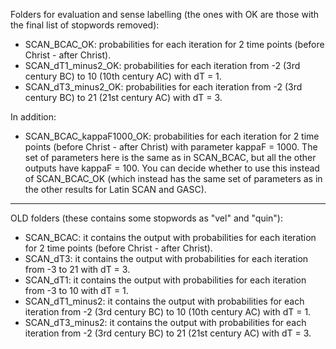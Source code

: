 Folders for evaluation and sense labelling (the ones with OK are those with the final list of stopwords removed):

- SCAN_BCAC_OK: probabilities for each iteration for 2 time points (before Christ - after Christ).
- SCAN_dT1_minus2_OK: probabilities for each iteration from -2 (3rd century BC) to 10 (10th century AC) with dT = 1.
- SCAN_dT3_minus2_OK: probabilities for each iteration from -2 (3rd century BC) to 21 (21st century AC) with dT = 3.

In addition:

- SCAN_BCAC_kappaF1000_OK: probabilities for each iteration for 2 time points (before Christ - after Christ) with parameter kappaF = 1000. The set of parameters here is the same as in SCAN_BCAC, but all the other outputs have kappaF = 100. You can decide whether to use this instead of SCAN_BCAC_OK (which instead has the same set of parameters as in the other results for Latin SCAN and GASC).


-------------------------------------------------------------------

OLD folders (these contains some stopwords as "vel" and "quin"):

- SCAN_BCAC: it contains the output with probabilities for each iteration for 2 time points (before Christ - after Christ).
- SCAN_dT3: it contains the output with probabilities for each iteration from -3 to 21 with dT = 3.
- SCAN_dT1: it contains the output with probabilities for each iteration from -3 to 10 with dT = 1.
- SCAN_dT1_minus2: it contains the output with probabilities for each iteration from -2 (3rd century BC) to 10 (10th century AC) with dT = 1.
- SCAN_dT3_minus2: it contains the output with probabilities for each iteration from -2 (3rd century BC) to 21 (21st century AC) with dT = 3.
